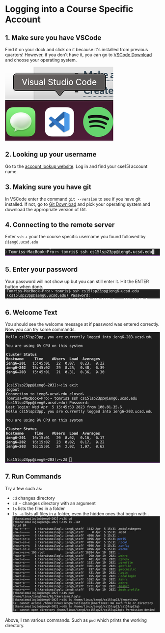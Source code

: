 # **Logging into a Course Specific Account**
## 1. Make sure you have VSCode
Find it on your dock and click on it because it's installed from previous quarters! However, if you don't have it, you can go to [VSCode Download](https://code.visualstudio.com/download) and choose your operating system.

![vscode](vscode.png)


## 2. Looking up your username
Go to the [account lookup website](https://sdacs.ucsd.edu/~icc/index.php). Log in and find your cse15l account name.

## 3.  Making sure you have git
In VSCode enter the command `git --version` to see if you have git installed. 
If not, go to [Git Download](https://git-scm.com/downloads) and pick your operating system and download the appropriate version of Git.

## 4. Connecting to the remote server
Enter `ssh` + your the course specific username you found followed by `@ieng6.ucsd.edu`

![username](username.png)

## 5. Enter your password
Your password will not show up but you can still enter it. Hit the ENTER button when done.
![password](password.png)

## 6. Welcome Text
You should see the welcome message at if password was entered correctly. Now you can try some commands.
![welcome](welcome.png) 

## 7. Run Commands
Try a few such as: 
* `cd` changes directory
* `cd ~` changes directory with an argument
* `ls` lists the files in a folder
* `ls -a` lists all files in a folder, even the hidden ones that begin with `.`
![commands](commands.png)

Above, I ran various commands. Such as `pwd` which prints the working directory.
